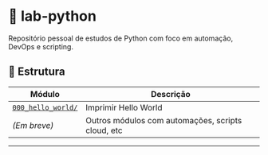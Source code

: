# 🚀 lab-python

Repositório pessoal de estudos de Python com foco em automação, DevOps e scripting.

## 📁 Estrutura

| Módulo                                  | Descrição                                         |
|-----------------------------------------|---------------------------------------------------|
| [`000_hello_world/`](./000_hello_world) | Imprimir Hello World                              |
| *(Em breve)*                            | Outros módulos com automações, scripts cloud, etc |

---